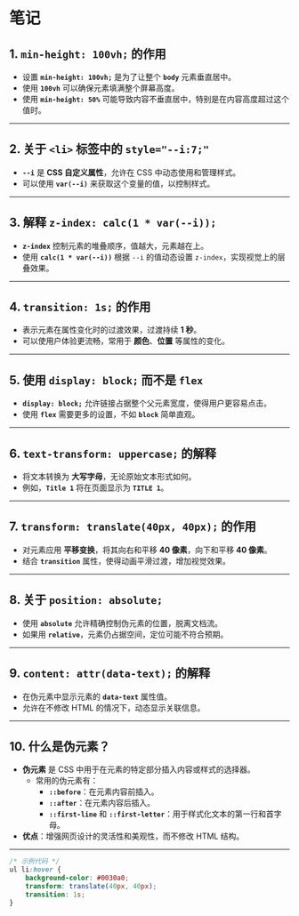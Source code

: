 # 笔记

## 1. `min-height: 100vh;` 的作用
- 设置 **`min-height: 100vh;`** 是为了让整个 **`body`** 元素垂直居中。
- 使用 **`100vh`** 可以确保元素填满整个屏幕高度。
- 使用 **`min-height: 50%`** 可能导致内容不垂直居中，特别是在内容高度超过这个值时。

---

## 2. 关于 `<li>` 标签中的 `style="--i:7;"`
- **`--i`** 是 **CSS 自定义属性**，允许在 CSS 中动态使用和管理样式。
- 可以使用 **`var(--i)`** 来获取这个变量的值，以控制样式。

---

## 3. 解释 `z-index: calc(1 * var(--i));`
- **`z-index`** 控制元素的堆叠顺序，值越大，元素越在上。
- 使用 **`calc(1 * var(--i))`** 根据 `--i` 的值动态设置 `z-index`，实现视觉上的层叠效果。

---

## 4. `transition: 1s;` 的作用
- 表示元素在属性变化时的过渡效果，过渡持续 **1 秒**。
- 可以使用户体验更流畅，常用于 **颜色**、**位置** 等属性的变化。

---

## 5. 使用 `display: block;` 而不是 `flex`
- **`display: block;`** 允许链接占据整个父元素宽度，使得用户更容易点击。
- 使用 **`flex`** 需要更多的设置，不如 **`block`** 简单直观。

---

## 6. `text-transform: uppercase;` 的解释
- 将文本转换为 **大写字母**，无论原始文本形式如何。
- 例如，**`Title 1`** 将在页面显示为 **`TITLE 1`**。

---

## 7. `transform: translate(40px, 40px);` 的作用
- 对元素应用 **平移变换**，将其向右和平移 **40 像素**，向下和平移 **40 像素**。
- 结合 **`transition`** 属性，使得动画平滑过渡，增加视觉效果。

---

## 8. 关于 `position: absolute;`
- 使用 **`absolute`** 允许精确控制伪元素的位置，脱离文档流。
- 如果用 **`relative`**，元素仍占据空间，定位可能不符合预期。

---

## 9. `content: attr(data-text);` 的解释
- 在伪元素中显示元素的 **`data-text`** 属性值。
- 允许在不修改 HTML 的情况下，动态显示关联信息。

---

## 10. 什么是伪元素？
- **伪元素** 是 CSS 中用于在元素的特定部分插入内容或样式的选择器。
  - 常用的伪元素有：
    - **`::before`**：在元素内容前插入。
    - **`::after`**：在元素内容后插入。
    - **`::first-line`** 和 **`::first-letter`**：用于样式化文本的第一行和首字母。
- **优点**：增强网页设计的灵活性和美观性，而不修改 HTML 结构。

---

```css
/* 示例代码 */
ul li:hover {
    background-color: #0030a0;
    transform: translate(40px, 40px);
    transition: 1s;
}
